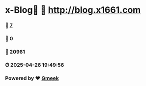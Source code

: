 # x-Blog🍃 :link: http://blog.x1661.com 
### :page_facing_up: [7](http://blog.x1661.com/tag.html) 
### :speech_balloon: 0 
### :hibiscus: 20961 
### :alarm_clock: 2025-04-26 19:49:56 
### Powered by :heart: [Gmeek](https://github.com/Meekdai/Gmeek)
